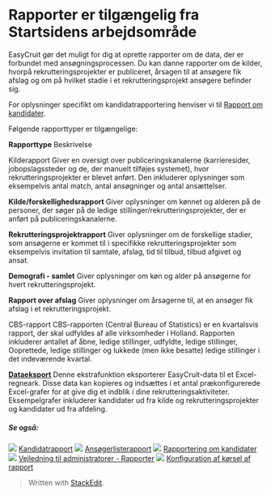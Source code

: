 # Rapporter er tilgængelig fra Startsidens arbejdsområde

EasyCruit gør det muligt for dig at oprette rapporter om de data, der er forbundet med ansøgningsprocessen. Du kan danne rapporter om de kilder, hvorpå rekrutteringsprojekter er publiceret, årsagen til at ansøgere fik afslag og om på hvilket stadie i et rekrutteringsprojekt ansøgere befinder sig.

For oplysninger specifikt om kandidatrapportering henviser vi til  [Rapport om kandidater](reporting_on_candidates.htm).

Følgende rapporttyper er tilgængelige:

**Rapporttype**
Beskrivelse

Kilderapport
Giver en oversigt over publiceringskanalerne (karrieresider, jobopslagssteder og de, der manuelt tilføjes systemet), hvor rekrutteringsprojekter er blevet anført. Den inkluderer oplysninger som eksempelvis antal match, antal ansøgninger og antal ansættelser.

**Kilde/forskellighedsrapport**
Giver oplysninger om kønnet og alderen på de personer, der søger på de ledige stillinger/rekrutteringsprojekter, der er anført på publiceringskanalerne.

**Rekrutteringsprojektrapport**
Giver oplysninger om de forskellige stadier, som ansøgerne er kommet til i specifikke rekrutteringsprojekter som eksempelvis invitation til samtale, afslag, tid til tilbud, tilbud afgivet og ansat.

**Demografi - samlet**
Giver oplysninger om køn og alder på ansøgerne for hvert rekrutteringsprojekt.

**Rapport over afslag**
Giver oplysninger om årsagerne til, at en ansøger fik afslag i et rekrutteringsprojekt.

CBS-rapport
CBS-rapporten (Central Bureau of Statistics) er en kvartalsvis rapport, der skal udfyldes af alle virksomheder i Holland. Rapporten inkluderer antallet af åbne, ledige stillinger, udfyldte, ledige stillinger, Ooprettede, ledige stillinger og lukkede (men ikke besatte) ledige stillinger i det indeværende kvartal.

**[Dataeksport](data_extract.htm)**
Denne ekstrafunktion eksporterer EasyCruit-data til et Excel-regneark. Disse data kan kopieres og indsættes i et antal prækonfigurerede Excel-grafer for at give dig et indblik i dine rekrutteringsaktiviteter. Eksempelgrafer inkluderer kandidater ud fra kilde og rekrutteringsprojekter og kandidater ud fra afdeling.

##### Se også:

![](../Resources/Images/icon-document-link.png)  [Kandidatrapport](candidate_report.htm)
![](../Resources/Images/icon-document-link.png)  [Ansøgerlisterapport](applicant_list_report.htm)
![](../Resources/Images/icon-document-link.png)  [Rapportering om kandidater](reporting_on_candidates.htm)
![](../Resources/Images/icon-document-link.png)  [Vejledning til administratorer - Rapporter](guide_for_administrators_reports.htm)
![](../Resources/Images/icon-document-link.png)  [Konfiguration af kørsel af rapport](configuring_and_running_a_report.htm)


> Written with [StackEdit](https://stackedit.io/).
<!--stackedit_data:
eyJoaXN0b3J5IjpbLTE5MTk5OTI2MzgsMTA0MzY1OTgyNF19
-->